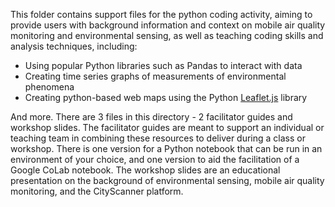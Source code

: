 This folder contains support files for the python coding activity, aiming to provide users with background information and context on mobile air quality monitoring and environmental sensing, as well as teaching coding skills and analysis 
techniques, including:

- Using popular Python libraries such as Pandas to interact with data
- Creating time series graphs of measurements of environmental phenomena
- Creating python-based web maps using the Python [Leaflet.js](https://pypi.org/project/js.leaflet/) library

And more. There are 3 files in this directory - 2 facilitator guides and workshop slides. The facilitator guides are meant to support an individual or teaching team in combining these resources to deliver during a class or workshop. There is one version for a Python notebook that can be run in an environment of your choice, and one version to aid the facilitation of a Google CoLab notebook. The workshop slides 
are an educational presentation on the background of environmental sensing, mobile air quality monitoring, and the CityScanner platform. 
